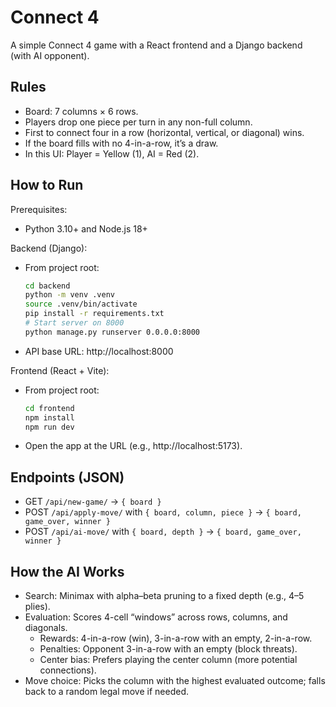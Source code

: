 # Connect 4

A simple Connect 4 game with a React frontend and a Django backend (with AI opponent).

## Rules

- Board: 7 columns × 6 rows.
- Players drop one piece per turn in any non-full column.
- First to connect four in a row (horizontal, vertical, or diagonal) wins.
- If the board fills with no 4-in-a-row, it’s a draw.
- In this UI: Player = Yellow (1), AI = Red (2).

## How to Run

Prerequisites:
- Python 3.10+ and Node.js 18+

Backend (Django):
- From project root:
  ```bash
  cd backend
  python -m venv .venv
  source .venv/bin/activate
  pip install -r requirements.txt
  # Start server on 8000
  python manage.py runserver 0.0.0.0:8000
  ```
- API base URL: http://localhost:8000

Frontend (React + Vite):
- From project root:
  ```bash
  cd frontend
  npm install
  npm run dev
  ```
- Open the app at the URL (e.g., http://localhost:5173).

## Endpoints (JSON)

- GET `/api/new-game/` → `{ board }`
- POST `/api/apply-move/` with `{ board, column, piece }` → `{ board, game_over, winner }`
- POST `/api/ai-move/` with `{ board, depth }` → `{ board, game_over, winner }`

## How the AI Works

- Search: Minimax with alpha–beta pruning to a fixed depth (e.g., 4–5 plies).
- Evaluation: Scores 4-cell “windows” across rows, columns, and diagonals.
  - Rewards: 4-in-a-row (win), 3-in-a-row with an empty, 2-in-a-row.
  - Penalties: Opponent 3-in-a-row with an empty (block threats).
  - Center bias: Prefers playing the center column (more potential connections).
- Move choice: Picks the column with the highest evaluated outcome; falls back to a random legal move if needed.